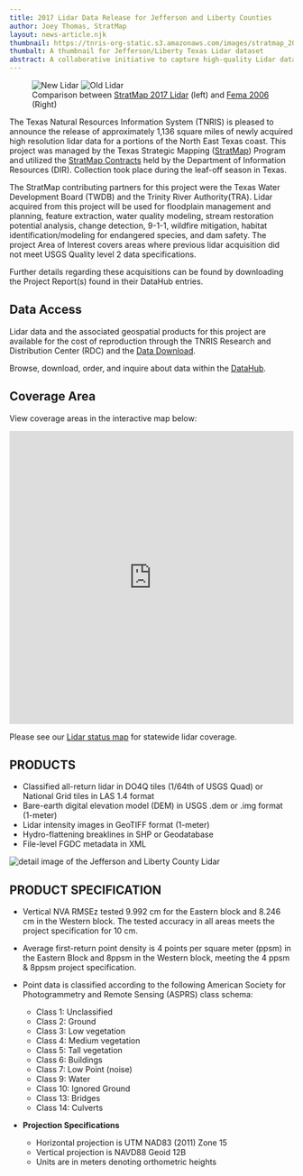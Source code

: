 ```yaml
---
title: 2017 Lidar Data Release for Jefferson and Liberty Counties
author: Joey Thomas, StratMap
layout: news-article.njk
thumbnail: https://tnris-org-static.s3.amazonaws.com/images/stratmap_2017_50cm_jefferson_35cm_chambers_liberty_lidar_th.jpg
thumbalt: A thumbnail for Jefferson/Liberty Texas Lidar dataset
abstract: A collaborative initiative to capture high-quality Lidar data for portions of the Texas coast in Jefferson and Liberty Counties.
---
```


<figure>
<div id="imageCompare1" class='twentytwenty-container coastal-lidar'>
  <img class="img-responsive" src="https://tnris-org-static.s3.amazonaws.com/images/stratMap_2017_coastal_image.jpg" alt="New Lidar">
  <img class="img-responsive" src="https://tnris-org-static.s3.amazonaws.com/images/fema_2006_compare.jpg" alt="Old Lidar">
</div>
<figcaption>Comparison between <a href="/data-catalog/entry/stratmap-2017-50cm-jefferson-35cm-chambers-liberty-lidar">StratMap 2017 Lidar</a> (left) and <a href="/data-catalog/entry/fema-2006-140cm">Fema 2006</a> (Right)</figcaption>
</figure>


The Texas Natural Resources Information System (TNRIS) is pleased to announce the release of approximately 1,136 square miles of newly acquired high resolution lidar data for a portions of the North East Texas coast. This project was managed by the Texas Strategic Mapping ([StratMap](https://tnris.org/stratmap/)) Program and utilized the [StratMap Contracts](https://tnris.org/stratmap/stratmap-contracts/) held by the Department of Information Resources (DIR). Collection took place during the leaf-off season in Texas.

The StratMap contributing partners for this project were the Texas Water Development Board (TWDB) and the Trinity River Authority(TRA). Lidar acquired from this project will be used for floodplain management and planning, feature extraction, water quality modeling, stream restoration potential analysis, change detection, 9-1-1, wildfire mitigation, habitat identification/modeling for endangered species, and dam safety. The project Area of Interest covers areas where previous lidar acquisition did not meet USGS Quality level 2 data specifications.

Further details regarding these acquisitions can be found by downloading the Project Report(s) found in their DataHub entries.

## Data Access
<div class="media">
  <div class="media-body">
    <p>Lidar data and the associated geospatial products for this project are available for the cost of reproduction through the TNRIS Research and Distribution Center (RDC) and the <a href="https://data.tnris.org">Data Download</a>.</p>
    <p>
      Browse, download, order, and inquire about data within the <a href="https://data.tnris.org">DataHub</a>.
    </p>
  </div>
</div>

## Coverage Area

View coverage areas in the interactive map below:

<iframe width="100%" height="520" frameborder="0" src="https://tnris-twdb.carto.com/u/tnris/builder/1f82d0b8-4936-4ea7-af1e-4086b9181422/embed" allowfullscreen webkitallowfullscreen mozallowfullscreen oallowfullscreen msallowfullscreen></iframe>

Please see our [Lidar status map](https://tnris-twdb.carto.com/u/tnris-sm/builder/a5dfc759-9a90-4acd-a8d1-57d521c7e1fe/public_map) for statewide lidar coverage.

## PRODUCTS
- Classified all-return lidar in DO4Q tiles (1/64th of USGS Quad) or National Grid tiles in LAS 1.4 format
- Bare-earth digital elevation model (DEM) in USGS .dem or .img format (1-meter)
- Lidar intensity images in GeoTIFF format (1-meter)
- Hydro-flattening breaklines in SHP or Geodatabase
- File-level FGDC metadata in XML


<img class="img-responsive" src="https://tnris-org-static.s3.amazonaws.com/images/stratmap_2017_50cm_jefferson_35cm_chambers_liberty_lidar_overview.jpg" alt="detail image of the Jefferson and Liberty County Lidar">

## PRODUCT SPECIFICATION
- Vertical NVA RMSEz tested 9.992 cm for the Eastern block and 8.246 cm in the Western block. The tested accuracy in all areas meets the project specification for 10 cm.
- Average first-return point density is 4 points per square meter (ppsm) in the Eastern Block and 8ppsm in the Western block, meeting the 4 ppsm & 8ppsm  project specification.
- Point data is classified according to the following American Society for Photogrammetry and Remote Sensing (ASPRS) class schema:
  * Class 1:  Unclassified
  * Class 2:  Ground
  * Class 3:  Low vegetation
  * Class 4:  Medium vegetation
  * Class 5:  Tall vegetation
  * Class 6:  Buildings
  * Class 7:  Low Point (noise)
  * Class 9:  Water
  * Class 10: Ignored Ground
  * Class 13: Bridges
  * Class 14: Culverts

- **Projection Specifications**
  + Horizontal projection is UTM NAD83 (2011) Zone 15
  + Vertical projection is NAVD88 Geoid 12B
  + Units are in meters denoting orthometric heights
